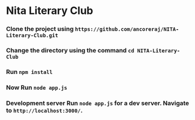# Nita Literary Club

### Clone the project using `https://github.com/ancoreraj/NITA-Literary-Club.git`

### Change the directory using the command `cd NITA-Literary-Club`

### Run `npm install`

### Now Run `node app.js`

### Development server Run `node app.js` for a dev server. Navigate to `http://localhost:3000/`.
